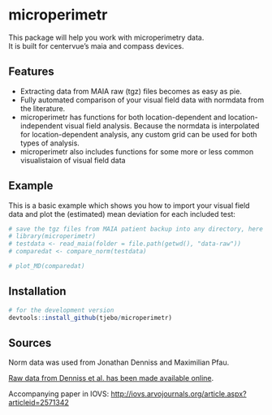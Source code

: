 <!-- README.md is generated from README.Rmd. Please edit that file -->

# microperimetr

This package will help you work with microperimetry data.  
It is built for centervue’s maia and compass devices.

## Features

  - Extracting data from MAIA raw (tgz) files becomes as easy as pie.
  - Fully automated comparison of your visual field data with normdata
    from the literature.
  - microperimetr has functions for both location-dependent and
    location-independent visual field analysis. Because the normdata is
    interpolated for location-dependent analysis, any custom grid can be
    used for both types of analysis.
  - microperimetr also includes functions for some more or less common
    visualistaion of visual field data

## Example

This is a basic example which shows you how to import your visual field
data and plot the (estimated) mean deviation for each included
test:

``` r
# save the tgz files from MAIA patient backup into any directory, here "norm_raw", which is a folder in the working directory 
# library(microperimetr)
# testdata <- read_maia(folder = file.path(getwd(), "data-raw"))
# comparedat <- compare_norm(testdata)
```

``` r
# plot_MD(comparedat)
```

## Installation

``` r
# for the development version 
devtools::install_github(tjebo/microperimetr)
```

## Sources

Norm data was used from Jonathan Denniss and Maximilian Pfau.

[Raw data from Denniss et al. has been made available
online](https://www.sciencedirect.com/science/article/pii/S2352340916304978).

Accompanying paper in IOVS:
<http://iovs.arvojournals.org/article.aspx?articleid=2571342>
